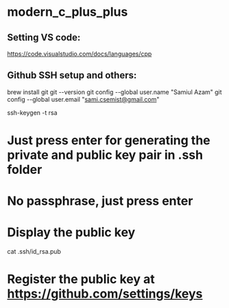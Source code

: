 # modern_c_plus_plus

## Setting VS code:
https://code.visualstudio.com/docs/languages/cpp

## Github SSH setup and others:

brew install git
git --version
git config --global user.name "Samiul Azam"
git config --global user.email "sami.csemist@gmail.com"

ssh-keygen -t rsa
# Just press enter for generating the private and public key pair in .ssh folder
# No passphrase, just press enter

# Display the public key
cat .ssh/id_rsa.pub

# Register the public key at https://github.com/settings/keys